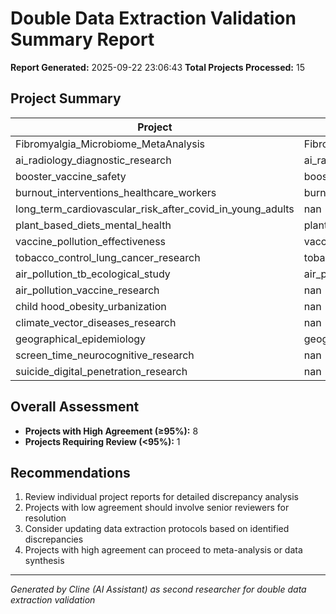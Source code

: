 # Double Data Extraction Validation Summary Report

**Report Generated:** 2025-09-22 23:06:43
**Total Projects Processed:** 15

## Project Summary

| Project | Report_Path | Overall_Agreement | Status |
|--------|-----------|-------------------|--------|
| Fibromyalgia_Microbiome_MetaAnalysis | Fibromyalgia_Microbiome_MetaAnalysis/double_extraction_validation_report_20250922_230642.md | 95.00% | Completed |
| ai_radiology_diagnostic_research | ai_radiology_diagnostic_research/double_extraction_validation_report_20250922_230642.md | 86.25% | Completed |
| booster_vaccine_safety | booster_vaccine_safety/double_extraction_validation_report_20250922_230642.md | 100.00% | Completed |
| burnout_interventions_healthcare_workers | burnout_interventions_healthcare_workers/double_extraction_validation_report_20250922_230642.md | 95.83% | Completed |
| long_term_cardiovascular_risk_after_covid_in_young_adults | nan | nan | Failed |
| plant_based_diets_mental_health | plant_based_diets_mental_health/double_extraction_validation_report_20250922_230642.md | 100.00% | Completed |
| vaccine_pollution_effectiveness | vaccine_pollution_effectiveness/double_extraction_validation_report_20250922_230642.md | 100.00% | Completed |
| tobacco_control_lung_cancer_research | tobacco_control_lung_cancer_research/double_extraction_validation_report_20250922_230642.md | 100.00% | Completed |
| air_pollution_tb_ecological_study | air_pollution_tb_ecological_study/double_extraction_validation_report_20250922_230642.md | 100.00% | Completed |
| air_pollution_vaccine_research | nan | nan | Skipped |
| child hood_obesity_urbanization | nan | nan | Skipped |
| climate_vector_diseases_research | nan | nan | Skipped |
| geographical_epidemiology | geographical_epidemiology/double_extraction_validation_report_20250922_230643.md | 100.00% | Completed |
| screen_time_neurocognitive_research | nan | nan | Skipped |
| suicide_digital_penetration_research | nan | nan | Skipped |


## Overall Assessment

- **Projects with High Agreement (≥95%):** 8
- **Projects Requiring Review (<95%):** 1

## Recommendations

1. Review individual project reports for detailed discrepancy analysis
2. Projects with low agreement should involve senior reviewers for resolution
3. Consider updating data extraction protocols based on identified discrepancies
4. Projects with high agreement can proceed to meta-analysis or data synthesis

---
*Generated by Cline (AI Assistant) as second researcher for double data extraction validation*

